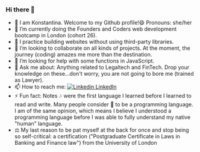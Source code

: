 ### Hi there 👋
- 🤝 I am Konstantina. Welcome to my Github profile!😄 Pronouns: she/her
- 🔭 I’m currently doing the Founders and Coders web development bootcamp in London (cohort 26).
- 🌱 I practice building websites without using third-party libraries.
- 👯 I’m looking to collaborate on all kinds of projects. At the moment, the journey (coding) amazes me more than the destination.
- 🤔 I’m looking for help with some functions in JavaScript.
- 💬 Ask me about: Anything related to Legaltech and FinTech. Drop your knowledge on these...don't worry, you are not going to bore me (trained as Lawyer).
- 📫 How to reach me: [![Linkedin](https://i.stack.imgur.com/gVE0j.png) LinkedIn](https://www.linkedin.com/in/konstantinakatmada/)
- ⚡ Fun fact: Notes 🎶 were the first language I learned before I learned to read and write. Many people consider 🎼 to be a programming language. I am of the same opinion, which means I believe I understood a programming language before I was able to fully understand my native "human" language.
 - ⚖️ My last reason to be pat myself at the back for once and stop being so self-critical: a certification ("Postgraduate Certificate in Laws in Banking and Finance law")	from the University of London
